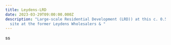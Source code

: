 ```yaml
---
title: Leydens-LRD
date: 2023-03-29T09:00:00.000Z
description: "Large-scale Residential Development (LRD)) at this c. 0.55 hectare
  site at the former Leydens Wholesalers & "
---
```

ss